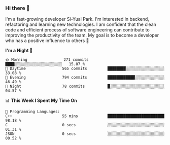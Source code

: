 ### Hi there 👋


I'm a fast-growing developer Si-Yual Park. I'm interested in backend, refactoring and learning new technologies. I am confident that the clean code and efficient process of software engineering can contribute to improving the productivity of the team. My goal is to become a developer who has a positive influence to others 🔭

<!--START_SECTION:waka-->
**I'm a Night 🦉** 

```text
🌞 Morning                271 commits         ████░░░░░░░░░░░░░░░░░░░░░   15.87 % 
🌆 Daytime                565 commits         ████████░░░░░░░░░░░░░░░░░   33.08 % 
🌃 Evening                794 commits         ████████████░░░░░░░░░░░░░   46.49 % 
🌙 Night                  78 commits          █░░░░░░░░░░░░░░░░░░░░░░░░   04.57 % 
```


📊 **This Week I Spent My Time On** 

```text
💬 Programming Languages: 
C++                      55 mins             █████████████████████████   98.18 % 
C                        0 secs              ░░░░░░░░░░░░░░░░░░░░░░░░░   01.31 % 
JSON                     0 secs              ░░░░░░░░░░░░░░░░░░░░░░░░░   00.52 % 
```


<!--END_SECTION:waka-->
